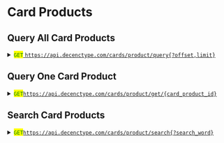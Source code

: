 # Card Products

## Query All Card Products

<details>

<summary><mark style="color:green;"><code>GET</code></mark><a href="https://api.decenctype.com/cards/product/query%7B?offset,limit}"><code>https://api.decenctype.com/cards/product/query{?offset,limit}</code></a></summary>

#### **Headers**

| Name         | Value               |
| ------------ | ------------------- |
| Content-Type | `application/json`  |
| X-API-KEY    | `Your-API-Key`      |

#### URI Parameters

| offset | <p>Page</p><p><code>Example: 0</code></p>                     |
| ------ | ------------------------------------------------------------- |
| limit  | <p>Number of items per page</p><p><code>Example: 5</code></p> |

#### Response

{% code title="200 OK" %}
```json
{
  "code": 0,
  "message": "Card products queried successfully.",
  "data": [
    {
      "card_product_id": "fd3e9eab-2deb-4ee8-938a-15168eca6e05",
      "issuer": "AIRWALLEX",
      "status": "ACTIVE",
      "product": "Leisure Physical",
      "price": 499,
      "currency": "usd",
      "type": "PHYSICAL_CARD",
      "card_design": "BLACK",
      "is_global": true,
      "merchants": [
        {
          "merchant_id": "d41ab5d0-02d3-11ef-8443-158c7c04347f",
          "merchant_name": "Egg Pay",
          "public_key": "5fdb9ebf2f3d350c11ffbf5c95acfa493c56cce852ad8c275fed669942ea1239",
          "secret_key": "30d35a6cdb1bbe8696a0836c0524a008884853a076f79ad8ee97ba9fd5708ce6",
          "total_balance": "0.00",
          "available_balance": "0.00",
          "user_number": 0,
          "total_volume": "0.00",
          "monthly_volume": "0.00",
          "service_fee": "0.0000",
          "base_flag": false,
          "createdAt": "2024-04-25T07:17:09.000Z",
          "updatedAt": "2024-04-25T07:17:09.000Z",
          "MerchantCardProduct": {
            "createdAt": "2024-05-15T09:59:08.000Z",
            "updatedAt": "2024-05-15T09:59:08.000Z",
            "merchant_id": "d41ab5d0-02d3-11ef-8443-158c7c04347f",
            "card_product_id": "fd3e9eab-2deb-4ee8-938a-15168eca6e05"
          }
        }
      ]
    }
  ]
}
```
{% endcode %}



</details>

## Query One Card Product

<details>

<summary><mark style="color:green;"><code>GET</code></mark><a href="https://api.decenctype.com/cards/product/get/%7Bcard_product_id%7D"><code>https://api.decenctype.com/cards/product/get/{card_product_id}</code></a></summary>

#### **Headers**

| Name         | Value               |
| ------------ | ------------------- |
| Content-Type | `application/json`  |
| X-API-KEY    | `Your-API-Key`      |

#### URI Parameters

| card\_product\_id | Card Product ID |
| ----------------- | --------------- |

#### Response

{% code title="200 OK" %}
```json
{
  "code": 0,
  "message": "OK",
  "data": {
    "card_product_id": "fd3e9eab-2deb-4ee8-938a-15168eca6e05",
    "issuer": "AIRWALLEX",
    "status": "ACTIVE",
    "product": "Leisure Physical",
    "price": 499,
    "currency": "usd",
    "type": "PHYSICAL_CARD",
    "card_design": "BLACK",
    "is_global": true
  }
}
```
{% endcode %}

</details>

## Search Card Products

<details>

<summary><mark style="color:green;"><code>GET</code></mark><a href="https://api.decenctype.com/cards/product/search%7B?search_word}"><code>https://api.decenctype.com/cards/product/search{?search_word}</code></a></summary>

#### **Headers**

| Name         | Value               |
| ------------ | ------------------- |
| Content-Type | `application/json`  |
| X-API-KEY    | `Your-API-Key`      |

#### URI Parameters

| search\_word | <p><code>Product, issuer, design, ..</code></p><p><code>Example: REAP</code></p> |
| ------------ | -------------------------------------------------------------------------------- |

#### Response

{% code title="200 OK" %}
```json
{
  "code": 0,
  "message": "OK",
  "data": {
    "total": 2,
    "products": [
      {
        "card_product_id": "4be3dbca-84d0-4c89-ab6f-3631ac891fe9",
        "issuer": "AIRWALLEX",
        "status": "ACTIVE",
        "product": "Leisure Virtual",
        "price": 19,
        "currency": "usd",
        "type": "VIRTUAL_CARD",
        "card_design": "Egg",
        "is_global": true
      },
      {
        "card_product_id": "fd3e9eab-2deb-4ee8-938a-15168eca6e05",
        "issuer": "AIRWALLEX",
        "status": "ACTIVE",
        "product": "Leisure Physical",
        "price": 499,
        "currency": "usd",
        "type": "PHYSICAL_CARD",
        "card_design": "BLACK",
        "is_global": true
      }
    ]
  }
}
```
{% endcode %}

</details>







